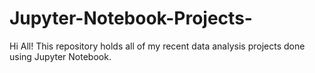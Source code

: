 # Jupyter-Notebook-Projects-
Hi All! This repository holds all of my recent data analysis projects done using Jupyter Notebook. 
